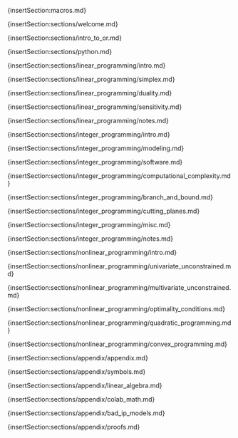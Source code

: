{insertSection:macros.md}

{insertSection:sections/welcome.md}

{insertSection:sections/intro_to_or.md}

{insertSection:sections/python.md}

{insertSection:sections/linear_programming/intro.md}

{insertSection:sections/linear_programming/simplex.md}

{insertSection:sections/linear_programming/duality.md}

{insertSection:sections/linear_programming/sensitivity.md}

{insertSection:sections/linear_programming/notes.md}

{insertSection:sections/integer_programming/intro.md}

{insertSection:sections/integer_programming/modeling.md}

{insertSection:sections/integer_programming/software.md}

{insertSection:sections/integer_programming/computational_complexity.md}

{insertSection:sections/integer_programming/branch_and_bound.md}

{insertSection:sections/integer_programming/cutting_planes.md}

{insertSection:sections/integer_programming/misc.md}

{insertSection:sections/integer_programming/notes.md}

{insertSection:sections/nonlinear_programming/intro.md}

{insertSection:sections/nonlinear_programming/univariate_unconstrained.md}

{insertSection:sections/nonlinear_programming/multivariate_unconstrained.md}

{insertSection:sections/nonlinear_programming/optimality_conditions.md}

{insertSection:sections/nonlinear_programming/quadratic_programming.md}

{insertSection:sections/nonlinear_programming/convex_programming.md}

<!-- {insertSection:sections/nonlinear_programming/software.md} -->

<!-- {insertSection:sections/nonlinear_programming/notes.md} -->

{insertSection:sections/appendix/appendix.md}

{insertSection:sections/appendix/symbols.md}

{insertSection:sections/appendix/linear_algebra.md}

{insertSection:sections/appendix/colab_math.md}

{insertSection:sections/appendix/bad_ip_models.md}

{insertSection:sections/appendix/proofs.md}
